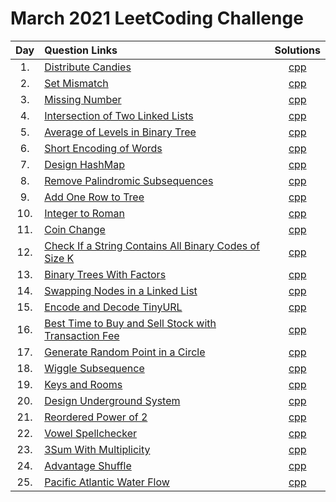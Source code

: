 # March 2021 LeetCoding Challenge

| Day | Question Links                                                                                                                                                             |                                          Solutions                                           |
| :-: | :------------------------------------------------------------------------------------------------------------------------------------------------------------------------- | :------------------------------------------------------------------------------------------: |
| 1.  | [Distribute Candies](https://leetcode.com/explore/challenge/card/march-leetcoding-challenge-2021/588/week-1-march-1st-march-7th/3657/)                                     |                           [cpp](./01.%20Distribute%20Candies.cpp)                            |
| 2.  | [Set Mismatch](https://leetcode.com/explore/challenge/card/march-leetcoding-challenge-2021/588/week-1-march-1st-march-7th/3658/)                                           |                              [cpp](./02.%20Set%20Mismatch.cpp)                               |
| 3.  | [Missing Number](https://leetcode.com/explore/challenge/card/march-leetcoding-challenge-2021/588/week-1-march-1st-march-7th/3659/)                                         |                             [cpp](./03.%20Missing%20Number.cpp)                              |
| 4.  | [Intersection of Two Linked Lists](https://leetcode.com/explore/challenge/card/march-leetcoding-challenge-2021/588/week-1-march-1st-march-7th/3660/)                       |                 [cpp](./04.%20Intersection%20of%20Two%20Linked%20Lists.cpp)                  |
| 5.  | [Average of Levels in Binary Tree](https://leetcode.com/explore/challenge/card/march-leetcoding-challenge-2021/588/week-1-march-1st-march-7th/3661/)                       |                [cpp](./05.%20Average%20of%20Levels%20in%20Binary%20Tree.cpp)                 |
| 6.  | [Short Encoding of Words](https://leetcode.com/explore/challenge/card/march-leetcoding-challenge-2021/588/week-1-march-1st-march-7th/3662/)                                |                       [cpp](./06.%20Short%20Encoding%20of%20Words.cpp)                       |
| 7.  | [Design HashMap](https://leetcode.com/explore/challenge/card/march-leetcoding-challenge-2021/588/week-1-march-1st-march-7th/3663/)                                         |                             [cpp](./07.%20Design%20HashMap.cpp)                              |
| 8.  | [Remove Palindromic Subsequences](https://leetcode.com/explore/challenge/card/march-leetcoding-challenge-2021/589/week-2-march-8th-march-14th/3665/)                       |                    [cpp](./08.%20Remove%20Palindromic%20Subsequences.cpp)                    |
| 9.  | [Add One Row to Tree](https://leetcode.com/explore/challenge/card/march-leetcoding-challenge-2021/589/week-2-march-8th-march-14th/3666/)                                   |                        [cpp](./09.%20Add%20One%20Row%20to%20Tree.cpp)                        |
| 10. | [Integer to Roman](https://leetcode.com/explore/challenge/card/march-leetcoding-challenge-2021/589/week-2-march-8th-march-14th/3667/)                                      |                           [cpp](./10.%20Integer%20to%20Roman.cpp)                            |
| 11. | [Coin Change](https://leetcode.com/explore/challenge/card/march-leetcoding-challenge-2021/589/week-2-march-8th-march-14th/3668/)                                           |                               [cpp](./11.%20Coin%20Change.cpp)                               |
| 12. | [Check If a String Contains All Binary Codes of Size K](https://leetcode.com/explore/challenge/card/march-leetcoding-challenge-2021/589/week-2-march-8th-march-14th/3669/) | [cpp](./12.%20Check%20If%20a%20String%20Contains%20All%20Binary%20Codes%20of%20Size%20K.cpp) |
| 13. | [Binary Trees With Factors](https://leetcode.com/explore/challenge/card/march-leetcoding-challenge-2021/589/week-2-march-8th-march-14th/3670/)                             |                      [cpp](./13.%20Binary%20Trees%20With%20Factors.cpp)                      |
| 14. | [Swapping Nodes in a Linked List](https://leetcode.com/explore/challenge/card/march-leetcoding-challenge-2021/589/week-2-march-8th-march-14th/3671/)                       |                 [cpp](./14.%20Swapping%20Nodes%20in%20a%20Linked%20List.cpp)                 |
| 15. | [Encode and Decode TinyURL](https://leetcode.com/explore/challenge/card/march-leetcoding-challenge-2021/590/week-3-march-15th-march-21st/3673/)                            |                      [cpp](./15.%20Encode%20and%20Decode%20TinyURL.cpp)                      |
| 16. | [Best Time to Buy and Sell Stock with Transaction Fee](https://leetcode.com/explore/challenge/card/march-leetcoding-challenge-2021/590/week-3-march-15th-march-21st/3674/) |  [cpp](./16.%20Best%20Time%20to%20Buy%20and%20Sell%20Stock%20with%20Transaction%20Fee.cpp)   |
| 17. | [Generate Random Point in a Circle](https://leetcode.com/explore/challenge/card/march-leetcoding-challenge-2021/590/week-3-march-15th-march-21st/3675/)                    |                [cpp](./17.%20Generate%20Random%20Point%20in%20a%20Circle.cpp)                |
| 18. | [Wiggle Subsequence](https://leetcode.com/explore/challenge/card/march-leetcoding-challenge-2021/590/week-3-march-15th-march-21st/3676/)                                   |                           [cpp](./18.%20Wiggle%20Subsequence.cpp)                            |
| 19. | [Keys and Rooms](https://leetcode.com/explore/challenge/card/march-leetcoding-challenge-2021/590/week-3-march-15th-march-21st/3677/)                                       |                            [cpp](./19.%20Keys%20and%20Rooms.cpp)                             |
| 20. | [Design Underground System](https://leetcode.com/explore/challenge/card/march-leetcoding-challenge-2021/590/week-3-march-15th-march-21st/3678/)                            |                       [cpp](./20.%20Design%20Underground%20System.cpp)                       |
| 21. | [Reordered Power of 2](https://leetcode.com/explore/challenge/card/march-leetcoding-challenge-2021/590/week-3-march-15th-march-21st/3679/)                                 |                        [cpp](./21.%20Reordered%20Power%20of%202.cpp)                         |
| 22. | [Vowel Spellchecker](https://leetcode.com/explore/challenge/card/march-leetcoding-challenge-2021/591/week-4-march-22nd-march-28th/3681/)                                   |                           [cpp](./22.%20Vowel%20Spellchecker.cpp)                            |
| 23. | [3Sum With Multiplicity](https://leetcode.com/explore/challenge/card/march-leetcoding-challenge-2021/591/week-4-march-22nd-march-28th/3682/)                               |                        [cpp](./23.%203Sum%20With%20Multiplicity.cpp)                         |
| 24. | [Advantage Shuffle](https://leetcode.com/explore/challenge/card/march-leetcoding-challenge-2021/591/week-4-march-22nd-march-28th/3683/)                                    |                            [cpp](./24.%20Advantage%20Shuffle.cpp)                            |
| 25. | [Pacific Atlantic Water Flow](https://leetcode.com/explore/challenge/card/march-leetcoding-challenge-2021/591/week-4-march-22nd-march-28th/3684/)                                    |                            [cpp](./25.%20Pacific%20Atlantic%20Water%20Flow.cpp)                            |
